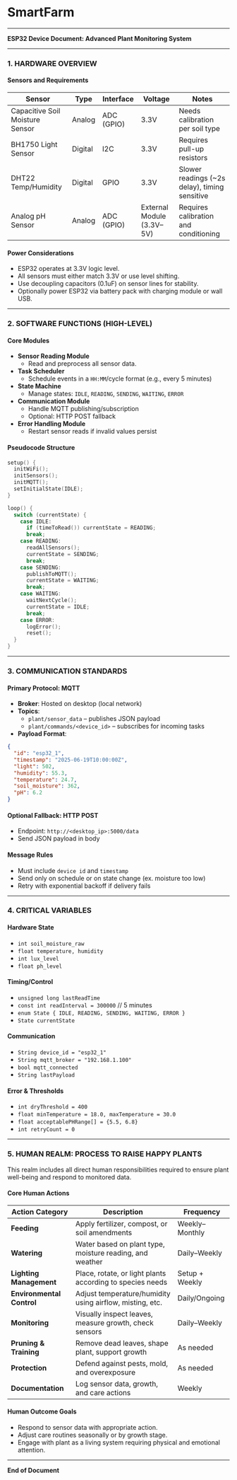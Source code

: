 # SmartFarm
---
**ESP32 Device Document: Advanced Plant Monitoring System**

---

### 1. HARDWARE OVERVIEW

#### Sensors and Requirements

| Sensor                          | Type    | Interface  | Voltage                   | Notes                                          |
| ------------------------------- | ------- | ---------- | ------------------------- | ---------------------------------------------- |
| Capacitive Soil Moisture Sensor | Analog  | ADC (GPIO) | 3.3V                      | Needs calibration per soil type                |
| BH1750 Light Sensor             | Digital | I2C        | 3.3V                      | Requires pull-up resistors                     |
| DHT22 Temp/Humidity             | Digital | GPIO       | 3.3V                      | Slower readings (\~2s delay), timing sensitive |
| Analog pH Sensor                | Analog  | ADC (GPIO) | External Module (3.3V–5V) | Requires calibration and conditioning          |

#### Power Considerations

- ESP32 operates at 3.3V logic level.
- All sensors must either match 3.3V or use level shifting.
- Use decoupling capacitors (0.1uF) on sensor lines for stability.
- Optionally power ESP32 via battery pack with charging module or wall USB.

---

### 2. SOFTWARE FUNCTIONS (HIGH-LEVEL)

#### Core Modules

- **Sensor Reading Module**
  - Read and preprocess all sensor data.
- **Task Scheduler**
  - Schedule events in a `HH:MM`/cycle format (e.g., every 5 minutes)
- **State Machine**
  - Manage states: `IDLE`, `READING`, `SENDING`, `WAITING`, `ERROR`
- **Communication Module**
  - Handle MQTT publishing/subscription
  - Optional: HTTP POST fallback
- **Error Handling Module**
  - Restart sensor reads if invalid values persist

#### Pseudocode Structure

```cpp
setup() {
  initWiFi();
  initSensors();
  initMQTT();
  setInitialState(IDLE);
}

loop() {
  switch (currentState) {
    case IDLE:
      if (timeToRead()) currentState = READING;
      break;
    case READING:
      readAllSensors();
      currentState = SENDING;
      break;
    case SENDING:
      publishToMQTT();
      currentState = WAITING;
      break;
    case WAITING:
      waitNextCycle();
      currentState = IDLE;
      break;
    case ERROR:
      logError();
      reset();
  }
}
```

---

### 3. COMMUNICATION STANDARDS

#### Primary Protocol: **MQTT**

- **Broker**: Hosted on desktop (local network)
- **Topics**:
  - `plant/sensor_data` – publishes JSON payload
  - `plant/commands/<device_id>` – subscribes for incoming tasks
- **Payload Format**:

```json
{
  "id": "esp32_1",
  "timestamp": "2025-06-19T10:00:00Z",
  "light": 502,
  "humidity": 55.3,
  "temperature": 24.7,
  "soil_moisture": 362,
  "pH": 6.2
}
```

#### Optional Fallback: **HTTP POST**

- Endpoint: `http://<desktop_ip>:5000/data`
- Send JSON payload in body

#### Message Rules

- Must include `device id` and `timestamp`
- Send only on schedule or on state change (ex. moisture too low)
- Retry with exponential backoff if delivery fails

---

### 4. CRITICAL VARIABLES

#### Hardware State

- `int soil_moisture_raw`
- `float temperature, humidity`
- `int lux_level`
- `float ph_level`

#### Timing/Control

- `unsigned long lastReadTime`
- `const int readInterval = 300000` // 5 minutes
- `enum State { IDLE, READING, SENDING, WAITING, ERROR }`
- `State currentState`

#### Communication

- `String device_id = "esp32_1"`
- `String mqtt_broker = "192.168.1.100"`
- `bool mqtt_connected`
- `String lastPayload`

#### Error & Thresholds

- `int dryThreshold = 400`
- `float minTemperature = 18.0, maxTemperature = 30.0`
- `float acceptablePHRange[] = {5.5, 6.8}`
- `int retryCount = 0`

---

### 5. HUMAN REALM: PROCESS TO RAISE HAPPY PLANTS

This realm includes all direct human responsibilities required to ensure plant well-being and respond to monitored data.

#### Core Human Actions

| Action Category           | Description                                               | Frequency      |
| ------------------------- | --------------------------------------------------------- | -------------- |
| **Feeding**               | Apply fertilizer, compost, or soil amendments             | Weekly–Monthly |
| **Watering**              | Water based on plant type, moisture reading, and weather  | Daily–Weekly   |
| **Lighting Management**   | Place, rotate, or light plants according to species needs | Setup + Weekly |
| **Environmental Control** | Adjust temperature/humidity using airflow, misting, etc.  | Daily/Ongoing  |
| **Monitoring**            | Visually inspect leaves, measure growth, check sensors    | Daily–Weekly   |
| **Pruning & Training**    | Remove dead leaves, shape plant, support growth           | As needed      |
| **Protection**            | Defend against pests, mold, and overexposure              | As needed      |
| **Documentation**         | Log sensor data, growth, and care actions                 | Weekly         |

#### Human Outcome Goals

- Respond to sensor data with appropriate action.
- Adjust care routines seasonally or by growth stage.
- Engage with plant as a living system requiring physical and emotional attention.

---

**End of Document**

